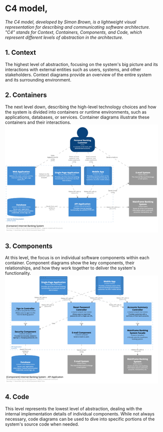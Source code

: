 #  C4 model,
_The C4 model, developed by Simon Brown, is a lightweight visual representation for describing and communicating software architecture. "C4" stands for Context, Containers, Components, and Code, which represent different levels of abstraction in the architecture._

## 1. Context
The highest level of abstraction, focusing on the system's big picture and its interactions with external entities such as users, systems, and other stakeholders. Context diagrams provide an overview of the entire system and its surrounding environment.

## 2. Containers
The next level down, describing the high-level technology choices and how the system is divided into containers or runtime environments, such as applications, databases, or services. Container diagrams illustrate these containers and their interactions.
![c4-container-model](c4-container-model.png)

## 3. Components
At this level, the focus is on individual software components within each container. Component diagrams show the key components, their relationships, and how they work together to deliver the system's functionality.
![c4-component-diagram](c4-component-diagram.png)

## 4. Code
This level represents the lowest level of abstraction, dealing with the internal implementation details of individual components. While not always necessary, code diagrams can be used to dive into specific portions of the system's source code when needed.
    

